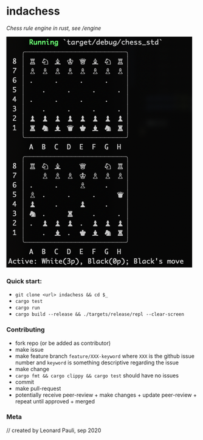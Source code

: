 # indachess
*Chess rule engine in rust, see /engine*

![chessboard](docs/chessboard_moved.png)

### Quick start:

- `git clone <url> indachess && cd $_`
- `cargo test`
- `cargo run`
- `cargo build --release && ./targets/release/repl --clear-screen`

### Contributing

- fork repo (or be added as contributor)
- make issue
- make feature branch `feature/XXX-keyword` where `XXX` is the github issue number and `keyword` is something descriptive regarding the issue
- make change
- `cargo fmt && cargo clippy && cargo test` should have no issues
- commit
- make pull-request
- potentially receive peer-review + make changes + update peer-review + repeat until approved + merged

### Meta

// created by Leonard Pauli, sep 2020

